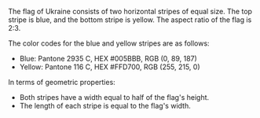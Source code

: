 The flag of Ukraine consists of two horizontal stripes of equal size. The top stripe is blue, and the bottom stripe is yellow. The aspect ratio of the flag is 2:3.

The color codes for the blue and yellow stripes are as follows:
- Blue: Pantone 2935 C, HEX #005BBB, RGB (0, 89, 187)
- Yellow: Pantone 116 C, HEX #FFD700, RGB (255, 215, 0)

In terms of geometric properties:
- Both stripes have a width equal to half of the flag's height.
- The length of each stripe is equal to the flag's width.